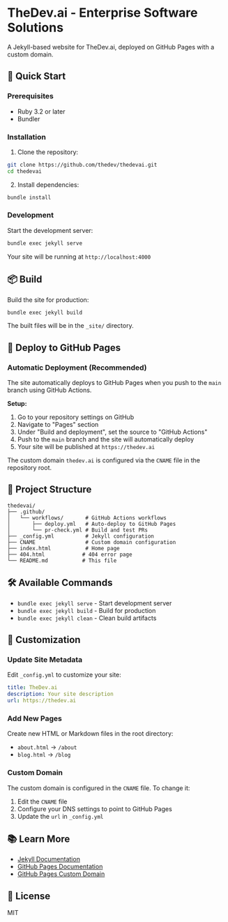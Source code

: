 # TheDev.ai - Enterprise Software Solutions

A Jekyll-based website for TheDev.ai, deployed on GitHub Pages with a custom domain.

## 🚀 Quick Start

### Prerequisites

- Ruby 3.2 or later
- Bundler

### Installation

1. Clone the repository:
```bash
git clone https://github.com/thedev/thedevai.git
cd thedevai
```

2. Install dependencies:
```bash
bundle install
```

### Development

Start the development server:
```bash
bundle exec jekyll serve
```

Your site will be running at `http://localhost:4000`

## 📦 Build

Build the site for production:
```bash
bundle exec jekyll build
```

The built files will be in the `_site/` directory.

## 🚢 Deploy to GitHub Pages

### Automatic Deployment (Recommended)

The site automatically deploys to GitHub Pages when you push to the `main` branch using GitHub Actions.

**Setup:**
1. Go to your repository settings on GitHub
2. Navigate to "Pages" section
3. Under "Build and deployment", set the source to "GitHub Actions"
4. Push to the `main` branch and the site will automatically deploy
5. Your site will be published at `https://thedev.ai`

The custom domain `thedev.ai` is configured via the `CNAME` file in the repository root.

## 📁 Project Structure

```
thedevai/
├── .github/
│   └── workflows/       # GitHub Actions workflows
│       ├── deploy.yml   # Auto-deploy to GitHub Pages
│       └── pr-check.yml # Build and test PRs
├── _config.yml          # Jekyll configuration
├── CNAME                # Custom domain configuration
├── index.html           # Home page
├── 404.html            # 404 error page
└── README.md           # This file
```

## 🛠️ Available Commands

- `bundle exec jekyll serve` - Start development server
- `bundle exec jekyll build` - Build for production
- `bundle exec jekyll clean` - Clean build artifacts

## 📝 Customization

### Update Site Metadata

Edit `_config.yml` to customize your site:

```yaml
title: TheDev.ai
description: Your site description
url: https://thedev.ai
```

### Add New Pages

Create new HTML or Markdown files in the root directory:
- `about.html` → `/about`
- `blog.html` → `/blog`

### Custom Domain

The custom domain is configured in the `CNAME` file. To change it:
1. Edit the `CNAME` file
2. Configure your DNS settings to point to GitHub Pages
3. Update the `url` in `_config.yml`

## 📚 Learn More

- [Jekyll Documentation](https://jekyllrb.com/docs/)
- [GitHub Pages Documentation](https://docs.github.com/en/pages)
- [GitHub Pages Custom Domain](https://docs.github.com/en/pages/configuring-a-custom-domain-for-your-github-pages-site)

## 📄 License

MIT